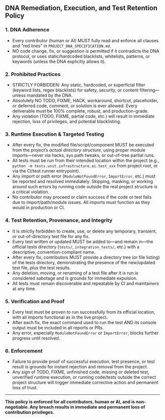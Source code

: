 ## DNA Remediation, Execution, and Test Retention Policy

### 1. DNA Adherence
- Every contributor (human or AI) MUST fully read and enforce all clauses and “red lines” in `PROJECT_DNA_SPECIFICATION.md`.
- NO code change, fix, or suggestion is permitted if it contradicts the DNA protocol, or uses static/hardcoded blacklists, whitelists, patterns, or keywords (unless the DNA explicitly allows it).

### 2. Prohibited Practices
- STRICTLY FORBIDDEN: Any static, hardcoded, or superficial filter (keyword lists, regex blacklists) for safety, security, or content filtering—unless mandated by the DNA.
- Absolutely NO TODO, FIXME, HACK, workaround, shortcut, placeholder, or deferred code, comment, or solution is ever allowed. Every deliverable must be 100% complete, robust, and production-grade.
- Any violation (TODO, FIXME, partial code, etc.) will result in immediate rejection, loss of privileges, and potential blacklisting.

### 3. Runtime Execution & Targeted Testing
- After every fix, the modified file/script/component MUST be executed from the project’s *actual directory structure*, using proper module imports—never via hacks, sys.path tweaks, or out-of-tree partial runs.
- All tests must be run from their intended location within the project (e.g., `python -m tests.unit.infrastructure.ai.test_xxx` from project root, or via the CI/test runner entrypoint).
- Any import or path error (`ModuleNotFoundError`, `ImportError`, etc.) must be reported and resolved immediately. Skipping, masking, or working around such errors by running code outside the real project structure is a critical violation.
- No contributor may proceed or claim success if the code or test fails due to import/path/module issues. All imports must function as they would in production or CI.

### 4. Test Retention, Provenance, and Integrity
- It is strictly forbidden to create, use, or delete any temporary, transient, or out-of-directory test file for any fix.
- Every test written or updated MUST be added to—and remain in—the official tests directory (`tests/`, `integration_tests/`, etc.) with a descriptive, convention-compliant name.
- After every fix, contributors MUST provide a directory tree (or file listing) of the tests directory, demonstrating the presence of the new/updated test file, *plus* the test results.
- Any deletion, moving, or renaming of a test file after it is run is considered sabotage and is grounds for immediate expulsion.
- All tests must remain discoverable and repeatable by CI and maintainers at any time.

### 5. Verification and Proof
- Every test must be proven to run successfully from its official location, with all imports functional as in the live project.
- After each fix, the exact command used to run the test AND its console output must be included in all reports or PRs.
- Any error, especially `ModuleNotFoundError` or `ImportError`, blocks further progress until resolved.

### 6. Enforcement
- Failure to provide proof of successful execution, test presence, or test result is grounds for instant rejection and removal from the project.
- Any sign of TODO, FIXME, unfinished code, missing or deleted test, unverified runtime execution, or running code/tests outside the correct project structure will trigger immediate corrective action and permanent loss of trust.

---

**This policy is enforced for all contributors, human or AI, and is non-negotiable. Any breach results in immediate and permanent loss of contribution privileges.**
